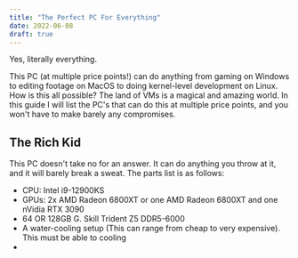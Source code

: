 ```yaml
---
title: "The Perfect PC For Everything"
date: 2022-06-08
draft: true
---
```


Yes, literally everything.

This PC (at multiple price points!) can do anything from gaming on Windows to
editing footage on MacOS to doing kernel-level development on Linux. How is this
all possible? The land of VMs is a magical and amazing world. In this guide I will
list the PC's that can do this at multiple price points, and you won't have to make
barely any compromises.

## The Rich Kid
This PC doesn't take no for an answer. It can do anything you throw at it, and it will
barely break a sweat. The parts list is as follows:
- CPU: Intel i9-12900KS
- GPUs: 2x AMD Radeon 6800XT or one AMD Radeon 6800XT and one nVidia RTX 3090
- 64 OR 128GB G. Skill Trident Z5 DDR5-6000
- A water-cooling setup (This can range from cheap to very expensive). This must be able to cooling
-  
